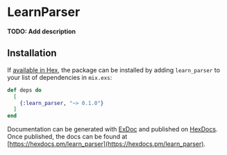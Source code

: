 # LearnParser

**TODO: Add description**

## Installation

If [available in Hex](https://hex.pm/docs/publish), the package can be installed
by adding `learn_parser` to your list of dependencies in `mix.exs`:

```elixir
def deps do
  [
    {:learn_parser, "~> 0.1.0"}
  ]
end
```

Documentation can be generated with [ExDoc](https://github.com/elixir-lang/ex_doc)
and published on [HexDocs](https://hexdocs.pm). Once published, the docs can
be found at [https://hexdocs.pm/learn_parser](https://hexdocs.pm/learn_parser).


